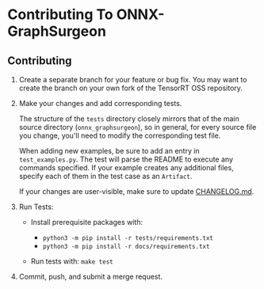 # Contributing To ONNX-GraphSurgeon

## Contributing

1. Create a separate branch for your feature or bug fix.
    You may want to create the branch on your own fork of the TensorRT OSS repository.

2. Make your changes and add corresponding tests.

    The structure of the `tests` directory closely mirrors that of the main source directory (`onnx_graphsurgeon`),
    so in general, for every source file you change, you'll need to modify the corresponding test file.

    When adding new examples, be sure to add an entry in `test_examples.py`. The test will parse the README
    to execute any commands specified. If your example creates any additional files, specify each of them in
    the test case as an `Artifact`.

    If your changes are user-visible, make sure to update [CHANGELOG.md](CHANGELOG.md).

3. Run Tests:

    - Install prerequisite packages with:
        - `python3 -m pip install -r tests/requirements.txt`
        - `python3 -m pip install -r docs/requirements.txt`

    - Run tests with: `make test`

4. Commit, push, and submit a merge request.
